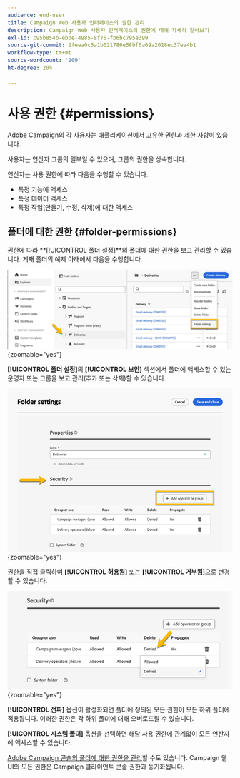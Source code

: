 ```yaml
---
audience: end-user
title: Campaign Web 사용자 인터페이스의 권한 관리
description: Campaign Web 사용자 인터페이스의 권한에 대해 자세히 알아보기
exl-id: c95b854b-ebbe-4985-8f75-fb6bc795a399
source-git-commit: 2feea0c5a1b021786e58bf6a69a2018ec37ea4b1
workflow-type: tm+mt
source-wordcount: '209'
ht-degree: 20%

---
```



# 사용 권한 {#permissions}

Adobe Campaign의 각 사용자는 애플리케이션에서 고유한 권한과 제한 사항이 있습니다.

사용자는 연산자 그룹의 일부일 수 있으며, 그룹의 권한을 상속합니다.

연산자는 사용 권한에 따라 다음을 수행할 수 있습니다.

* 특정 기능에 액세스
* 특정 데이터 액세스
* 특정 작업(만들기, 수정, 삭제)에 대한 액세스

## 폴더에 대한 권한 {#folder-permissions}

권한에 따라 **[!UICONTROL 폴더 설정]**의 폴더에 대한 권한을 보고 관리할 수 있습니다.
게재 폴더의 예제 아래에서 다음을 수행합니다.

![](assets/folder_settings.png){zoomable="yes"}

**[!UICONTROL 폴더 설정]**&#x200B;의 **[!UICONTROL 보안]** 섹션에서 폴더에 액세스할 수 있는 운영자 또는 그룹을 보고 관리(추가 또는 삭제)할 수 있습니다.

![](assets/folder_security.png){zoomable="yes"}

권한을 직접 클릭하여 **[!UICONTROL 허용됨]** 또는 **[!UICONTROL 거부됨]**&#x200B;으로 변경할 수 있습니다.

![](assets/folder_security_denied.png){zoomable="yes"}

**[!UICONTROL 전파]** 옵션이 활성화되면 폴더에 정의된 모든 권한이 모든 하위 폴더에 적용됩니다. 이러한 권한은 각 하위 폴더에 대해 오버로드될 수 있습니다.

**[!UICONTROL 시스템 폴더]** 옵션을 선택하면 해당 사용 권한에 관계없이 모든 연산자에 액세스할 수 있습니다.

[Adobe Campaign 콘솔의 폴더에 대한 권한을 관리](https://experienceleague.adobe.com/en/docs/campaign/campaign-v8/admin/permissions/folder-permissions)할 수도 있습니다.
Campaign 웹 UI의 모든 권한은 Campaign 클라이언트 콘솔 권한과 동기화됩니다.
